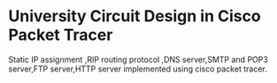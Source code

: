
# University Circuit Design in Cisco Packet Tracer

Static IP assignment ,RIP routing protocol ,DNS server,SMTP and POP3 server,FTP server,HTTP server implemented using cisco packet tracer.

